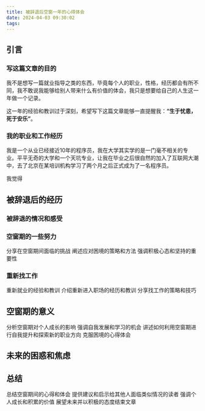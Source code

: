 ```yaml
---
title: 被辞退后空窗一年的心得体会
date: 2024-04-03 09:30:02
tags:
---
```


## 引言

### 写这篇文章的目的

我不是想写一篇就业指导之类的东西，毕竟每个人的职业，性格，经历都会有所不同，我不敢说我能够给别人带来什么有价值的体会，我只是想要给自己的人生这一年做一个记录。

这一年的经验和教训过于深刻，希望写下这篇文章能够一直提醒我：**“生于忧患，死于安乐”**。

### 我的职业和工作经历

我是一个从业已经接近10年的程序员，我在大学其实学的是一门毫不相关的专业。平平无奇的大学和一个天坑专业，让我在毕业之后很自然的加入了互联网大潮中，去了北京在某培训机构学习了两个月之后正式成为了一名程序员。

我觉得

## 被辞退后的经历

### 被辞退的情况和感受

### 空窗期的一些努力

分享在空窗期间面临的挑战
阐述应对困境的策略和方法
强调积极心态和坚持的重要性

### 重新找工作

重新就业的经验和教训
介绍重新进入职场的经历和教训
分享找工作的策略和技巧

## 空窗期的意义

分析空窗期对个人成长的影响
强调自我发展和学习的机会
讲述如何利用空窗期进行自我提升和探索新的职业方向
克服困境的心得体会

## 未来的困惑和焦虑

## 总结

总结空窗期间的心得和体会
提供建议和启示给其他人面临类似情况的读者
强调个人成长和积累的价值
展望未来并以积极的态度结束文章
